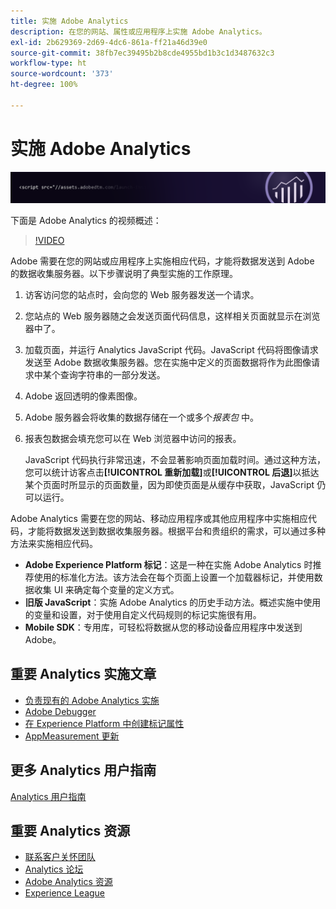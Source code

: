 ```yaml
---
title: 实施 Adobe Analytics
description: 在您的网站、属性或应用程序上实施 Adobe Analytics。
exl-id: 2b629369-2d69-4dc6-861a-ff21a46d39e0
source-git-commit: 38fb7ec39495b2b8cde4955bd1b3c1d3487632c3
workflow-type: ht
source-wordcount: '373'
ht-degree: 100%

---
```


# 实施 Adobe Analytics

![横幅](../../assets/doc_banner_implement.png)

下面是 Adobe Analytics 的视频概述：

>[!VIDEO](https://video.tv.adobe.com/v/27429/?quality=12)

Adobe 需要在您的网站或应用程序上实施相应代码，才能将数据发送到 Adobe 的数据收集服务器。以下步骤说明了典型实施的工作原理。

1. 访客访问您的站点时，会向您的 Web 服务器发送一个请求。
2. 您站点的 Web 服务器随之会发送页面代码信息，这样相关页面就显示在浏览器中了。
3. 加载页面，并运行 Analytics JavaScript 代码。JavaScript 代码将图像请求发送至 Adobe 数据收集服务器。您在实施中定义的页面数据将作为此图像请求中某个查询字符串的一部分发送。

4. Adobe 返回透明的像素图像。
5. Adobe 服务器会将收集的数据存储在一个或多个&#x200B;*报表包* 中。
6. 报表包数据会填充您可以在 Web 浏览器中访问的报表。

   JavaScript 代码执行非常迅速，不会显著影响页面加载时间。通过这种方法，您可以统计访客点击&#x200B;**[!UICONTROL 重新加载]**&#x200B;或&#x200B;**[!UICONTROL 后退]**&#x200B;以抵达某个页面时所显示的页面数量，因为即使页面是从缓存中获取，JavaScript 仍可以运行。

Adobe Analytics 需要在您的网站、移动应用程序或其他应用程序中实施相应代码，才能将数据发送到数据收集服务器。根据平台和贵组织的需求，可以通过多种方法来实施相应代码。

* **Adobe Experience Platform 标记**：这是一种在实施 Adobe Analytics 时推荐使用的标准化方法。该方法会在每个页面上设置一个加载器标记，并使用数据收集 UI 来确定每个变量的定义方式。
* **旧版 JavaScript**：实施 Adobe Analytics 的历史手动方法。概述实施中使用的变量和设置，对于使用自定义代码规则的标记实施很有用。
* **Mobile SDK**：专用库，可轻松将数据从您的移动设备应用程序中发送到 Adobe。

## 重要 Analytics 实施文章

* [负责现有的 Adobe Analytics 实施](/help/implement/prepare/existing-implementation.md)
* [Adobe Debugger](validate/debugger.md)
* [在 Experience Platform 中创建标记属性](launch/create-analytics-property.md)
* [AppMeasurement 更新](appmeasurement-updates.md)

## 更多 Analytics 用户指南

[Analytics 用户指南](https://experienceleague.adobe.com/docs/analytics.html?lang=zh-Hans)

## 重要 Analytics 资源

* [联系客户关怀团队](https://helpx.adobe.com/cn/contact/enterprise-support.ec.html)
* [Analytics 论坛](https://forums.adobe.com/community/experience-cloud/analytics-cloud/analytics)
* [Adobe Analytics 资源](https://forums.adobe.com/message/10660755)
* [Experience League](https://landing.adobe.com/experience-league/)
